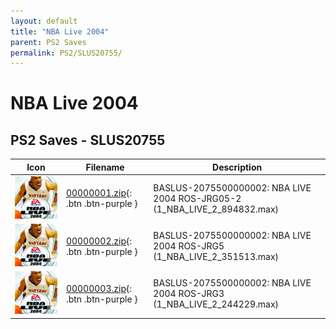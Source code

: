 ```yaml
---
layout: default
title: "NBA Live 2004"
parent: PS2 Saves
permalink: PS2/SLUS20755/
---
```

# NBA Live 2004

## PS2 Saves - SLUS20755

| Icon | Filename | Description |
|------|----------|-------------|
| ![NBA Live 2004](icon0.png) | [00000001.zip](00000001.zip){: .btn .btn-purple } | BASLUS-2075500000002: NBA LIVE 2004 ROS-JRG05-2 (1_NBA_LIVE_2_894832.max) |
| ![NBA Live 2004](icon0.png) | [00000002.zip](00000002.zip){: .btn .btn-purple } | BASLUS-2075500000002: NBA LIVE 2004 ROS-JRG5 (1_NBA_LIVE_2_351513.max) |
| ![NBA Live 2004](icon0.png) | [00000003.zip](00000003.zip){: .btn .btn-purple } | BASLUS-2075500000002: NBA LIVE 2004 ROS-JRG3 (1_NBA_LIVE_2_244229.max) |
